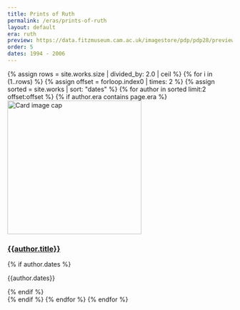 ```yaml
---
title: Prints of Ruth
permalink: /eras/prints-of-ruth
layout: default
era: ruth
preview: https://data.fitzmuseum.cam.ac.uk/imagestore/pdp/pdp28/preview_P_57_1994.jpg
order: 5
dates: 1994 - 2006
---
```



<div class="container mb-3">
  <div class="row">
  {% assign rows =  site.works.size | divided_by: 2.0 | ceil %}
  {% for i in (1..rows) %}
  {% assign offset = forloop.index0 | times: 2 %}
  {% assign sorted =  site.works | sort: "dates" %}
      {% for author in sorted limit:2 offset:offset %}
      {% if author.era contains page.era %}
      <div class="col-md-4 mb-3">
        <div class="card h-100" >
          <a href="{{site.baseurl}}{{ author.permalink }}" class="stretched-link">
            <img class="card-img-top square" src="{{author.preview}}" alt="Card image cap" width="300" height="300"/>
          </a>
          <div class="card-body">
            <h3 class="lead mt-2">
              <a href="{{site.baseurl}}{{ author.permalink }}" class="stretched-link">{{author.title}}</a>
            </h3>
            {% if author.dates %}
            <p class="text-info">{{author.dates}}</p>
            {% endif %}
          </div>
        </div>
      </div>
      {% endif %}
      {% endfor %}
    {% endfor %}


  </div>
</div>
